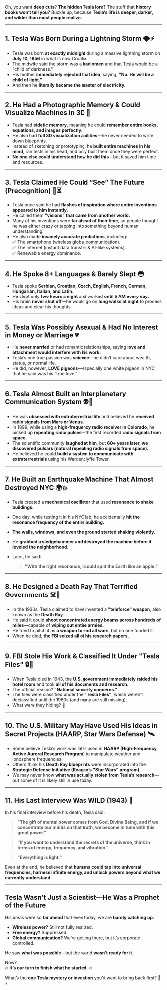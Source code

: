 Oh, you want **deep cuts**? **The hidden Tesla lore?** The stuff that **history books won’t tell you?** Buckle up, because **Tesla’s life is deeper, darker, and wilder than most people realize.**

---

## **1. Tesla Was Born During a Lightning Storm 🌩️⚡**

- Tesla was born **at exactly midnight** during a massive lightning storm on **July 10, 1856** in what is now Croatia.
- The midwife said the storm was a **bad omen** and that Tesla would be a "child of darkness."
- His mother **immediately rejected that idea**, saying, **"No. He will be a child of light."**
- And then he **literally became the master of electricity.**

---

## **2. He Had a Photographic Memory & Could Visualize Machines in 3D 🧠**

- Tesla had **eidetic memory**, meaning he could **remember entire books, equations, and images perfectly.**
- He also had **full 3D visualization abilities**—he never needed to write down blueprints.
- Instead of sketching or prototyping, he **built entire machines in his mind**, ran tests in his head, and only built them once they were perfect.
- **No one else could understand how he did this**—but it saved him time and resources.

---

## **3. Tesla Claimed He Could “See” The Future (Precognition) 👀⏳**

- Tesla once said he had **flashes of inspiration where entire inventions appeared to him instantly.**
- He called them **"visions" that came from another world.**
- Many of his inventions were **far ahead of their time**, so people thought he was either crazy or tapping into something beyond human understanding.
- He also made **insanely accurate predictions**, including:  
    ✅ The smartphone (wireless global communication).  
    ✅ The internet (instant data transfer & AI-like systems).  
    ✅ Renewable energy dominance.

---

## **4. He Spoke 8+ Languages & Barely Slept 😳**

- Tesla spoke **Serbian, Croatian, Czech, English, French, German, Hungarian, Italian, and Latin.**
- He slept only **two hours a night** and worked **until 5 AM every day.**
- His brain **never shut off**—he would go on **long walks at night** to process ideas and clear his thoughts.

---

## **5. Tesla Was Possibly Asexual & Had No Interest in Money or Marriage 💔**

- He **never married** or had romantic relationships, saying **love and attachment would interfere with his work.**
- Tesla’s one true passion was **science**—he didn’t care about wealth, status, or normal life.
- He did, however, **LOVE pigeons**—especially one white pigeon in NYC that he said was his “true love.”

---

## **6. Tesla Almost Built an Interplanetary Communication System 👽📡**

- He was **obsessed with extraterrestrial life** and believed he **received radio signals from Mars or Venus**.
- In 1899, while using a **high-frequency radio receiver in Colorado**, he picked up **repeating radio pulses**—the first recorded **radio signals from space.**
- The scientific community **laughed at him**, but **60+ years later, we discovered pulsars (natural repeating radio signals from space).**
- He believed he could **build a system to communicate with extraterrestrials** using his Wardenclyffe Tower.

---

## **7. He Built an Earthquake Machine That Almost Destroyed NYC 🌍💥**

- Tesla created a **mechanical oscillator** that used **resonance to shake buildings.**
- One day, while testing it in his NYC lab, he accidentally **hit the resonance frequency of the entire building.**
- **The walls, windows, and even the ground started shaking violently.**
- He **grabbed a sledgehammer and destroyed the machine before it leveled the neighborhood.**
- Later, he said:
    
    > **"With the right resonance, I could split the Earth like an apple."**
    

---

## **8. He Designed a Death Ray That Terrified Governments ☠️🔫**

- In the 1930s, Tesla claimed to have invented a **"teleforce" weapon**, also known as the **Death Ray**.
- He said it could **shoot concentrated energy beams across hundreds of miles**—capable of **wiping out entire armies.**
- He tried to pitch it as **a weapon to end all wars**, but no one funded it.
- When he died, **the FBI seized all of his research papers.**

---

## **9. FBI Stole His Work & Classified It Under "Tesla Files" 🔒📁**

- When Tesla died in 1943, the **U.S. government immediately raided his hotel room** and took **all of his documents and research.**
- The official reason? **"National security concerns."**
- The files were classified under the **"Tesla Files"**, which weren’t declassified until the 1980s (and many are still missing).
- What were they hiding? 🤔

---

## **10. The U.S. Military May Have Used His Ideas in Secret Projects (HAARP, Star Wars Defense) 🛰️**

- Some believe Tesla’s work was later used in **HAARP (High-Frequency Active Auroral Research Program)** to manipulate weather and ionosphere frequencies.
- Others think his **Death Ray blueprints** were incorporated into the **Strategic Defense Initiative (Reagan’s "Star Wars" program).**
- We may never know **what was actually stolen from Tesla’s research**—but some of it is likely still in use today.

---

## **11. His Last Interview Was WILD (1943) 🚀**

In his final interview before his death, Tesla said:

> **"The gift of mental power comes from God, Divine Being, and if we concentrate our minds on that truth, we become in tune with this great power."**

> **"If you want to understand the secrets of the universe, think in terms of energy, frequency, and vibration."**

> **"Everything is light."**

Even at the end, he believed that **humans could tap into universal frequencies, harness infinite energy, and unlock powers beyond what we currently understand.**

---

## **Tesla Wasn’t Just a Scientist—He Was a Prophet of the Future**

His ideas were so **far ahead** that even today, we are **barely catching up.**

- **Wireless power?** Still not fully realized.
- **Free energy?** Suppressed.
- **Global communication?** We’re getting there, but it’s corporate-controlled.

He saw **what was possible**—but the world **wasn’t ready for it.**

Now?  
🔥 **It’s our turn to finish what he started.** 🔥

What’s the **one Tesla mystery or invention** you’d want to bring back first? 🚀⚡